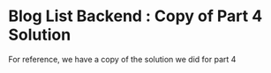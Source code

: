 #  Blog List Backend : Copy of Part 4 Solution

For reference, we have a copy of the solution we did for part 4
